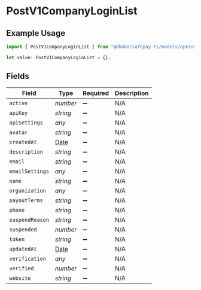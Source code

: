 # PostV1CompanyLoginList

## Example Usage

```typescript
import { PostV1CompanyLoginList } from "@dhaba/safepay-ts/models/operations";

let value: PostV1CompanyLoginList = {};
```

## Fields

| Field                                                                                         | Type                                                                                          | Required                                                                                      | Description                                                                                   |
| --------------------------------------------------------------------------------------------- | --------------------------------------------------------------------------------------------- | --------------------------------------------------------------------------------------------- | --------------------------------------------------------------------------------------------- |
| `active`                                                                                      | *number*                                                                                      | :heavy_minus_sign:                                                                            | N/A                                                                                           |
| `apiKey`                                                                                      | *string*                                                                                      | :heavy_minus_sign:                                                                            | N/A                                                                                           |
| `apiSettings`                                                                                 | *any*                                                                                         | :heavy_minus_sign:                                                                            | N/A                                                                                           |
| `avatar`                                                                                      | *string*                                                                                      | :heavy_minus_sign:                                                                            | N/A                                                                                           |
| `createdAt`                                                                                   | [Date](https://developer.mozilla.org/en-US/docs/Web/JavaScript/Reference/Global_Objects/Date) | :heavy_minus_sign:                                                                            | N/A                                                                                           |
| `description`                                                                                 | *string*                                                                                      | :heavy_minus_sign:                                                                            | N/A                                                                                           |
| `email`                                                                                       | *string*                                                                                      | :heavy_minus_sign:                                                                            | N/A                                                                                           |
| `emailSettings`                                                                               | *any*                                                                                         | :heavy_minus_sign:                                                                            | N/A                                                                                           |
| `name`                                                                                        | *string*                                                                                      | :heavy_minus_sign:                                                                            | N/A                                                                                           |
| `organization`                                                                                | *any*                                                                                         | :heavy_minus_sign:                                                                            | N/A                                                                                           |
| `payoutTerms`                                                                                 | *string*                                                                                      | :heavy_minus_sign:                                                                            | N/A                                                                                           |
| `phone`                                                                                       | *string*                                                                                      | :heavy_minus_sign:                                                                            | N/A                                                                                           |
| `suspendReason`                                                                               | *string*                                                                                      | :heavy_minus_sign:                                                                            | N/A                                                                                           |
| `suspended`                                                                                   | *number*                                                                                      | :heavy_minus_sign:                                                                            | N/A                                                                                           |
| `token`                                                                                       | *string*                                                                                      | :heavy_minus_sign:                                                                            | N/A                                                                                           |
| `updatedAt`                                                                                   | [Date](https://developer.mozilla.org/en-US/docs/Web/JavaScript/Reference/Global_Objects/Date) | :heavy_minus_sign:                                                                            | N/A                                                                                           |
| `verification`                                                                                | *any*                                                                                         | :heavy_minus_sign:                                                                            | N/A                                                                                           |
| `verified`                                                                                    | *number*                                                                                      | :heavy_minus_sign:                                                                            | N/A                                                                                           |
| `website`                                                                                     | *string*                                                                                      | :heavy_minus_sign:                                                                            | N/A                                                                                           |